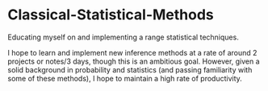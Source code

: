 # Classical-Statistical-Methods
Educating myself on and implementing a range statistical techniques.

I hope to learn and implement new inference methods at a rate of around 2 projects or notes/3 days, though this is an ambitious goal. However, given a solid background in probability and statistics (and passing familiarity with some of these methods), I hope to maintain a high rate of productivity.
